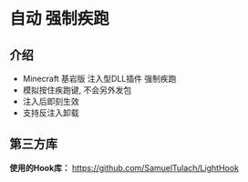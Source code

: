 # 自动 强制疾跑

## 介绍
- Minecraft 基岩版 注入型DLL插件 强制疾跑
- 模拟按住疾跑键, 不会另外发包
- 注入后即刻生效
- 支持反注入卸载

## 第三方库
**使用的Hook库：** https://github.com/SamuelTulach/LightHook
